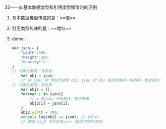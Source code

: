 32——js 基本数据类型和引用类型赋值时的区别

1. 基本数据类型传递的是：==值==

2. 引用类型传递的是：==地址==

3. demo：

   ```javascript
   var json = {
       "width":100,
       "height":200,
       "opacity":1
   }
   // 对象的复制：浅复制
       var obj = json;
       // 将 json 的 地址传递给 obj，json 和 obj 指向的是同一块内存，修改任何一个都会影响另外一个
   // 对象的复制：深复制
       var obj2 = [];
       for(var i in json){
           // i 是json 中的属性，是字符串
           obj2[i] = json[i];
       }
       obj2.width = 300;
       console.log(obj2 == json); // false
       // 修改 obj2 不会影响json（指向不同的内存）
   ```
